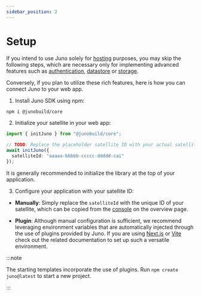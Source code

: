 ```yaml
---
sidebar_position: 2
---
```


# Setup

If you intend to use Juno solely for [hosting](../build/hosting.md) purposes, you may skip the following steps, which are necessary only for implementing advanced features such as [authentication](../build/authentication.md), [datastore](../build/datastore.md) or [storage](../build/storage.md).

Conversely, if you plan to utilize these rich features, here is how you can connect Juno to your web app.

1. Install Juno SDK using npm:

```bash
npm i @junobuild/core
```

2. Initialize your satellite in your web app:

```typescript
import { initJuno } from "@junobuild/core";

// TODO: Replace the placeholder satellite ID with your actual satellite ID.
await initJuno({
  satelliteId: "aaaaa-bbbbb-ccccc-ddddd-cai"
});
```

It is generally recommended to initialize the library at the top of your application.

3. Configure your application with your satellite ID:

- **Manually**: Simply replace the `satelliteId` with the unique ID of your satellite, which can be copied from the [console](https://console.juno.build) on the overview page.

- **Plugin**: Although manual configuration is sufficient, we recommend leveraging environment variables that are automatically injected through the use of plugins provided by Juno. If you are using [Next.js](../miscellaneous/plugins.md#nextjs-plugin) or [Vite](../miscellaneous/plugins.md#vite-plugin) check out the related documentation to set up such a versatile environment.

:::note

The starting templates incorporate the use of plugins. Run `npm create juno@latest` to start a new project.

:::

[satellite]: ../terminology.md#satellite
